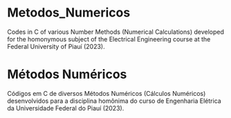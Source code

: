 # Metodos_Numericos
 Codes in C of various Number Methods (Numerical Calculations) developed for the homonymous subject of the Electrical Engineering course at the Federal University of Piauí (2023).

# Métodos Numéricos
 Códigos em C de diversos Métodos Numéricos (Cálculos Numéricos) desenvolvidos para a disciplina homônima do curso de Engenharia Elétrica da Universidade Federal do Piauí (2023).